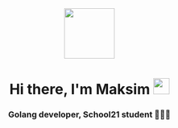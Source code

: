<div id="header" align="center">
  <img src="https://media.giphy.com/media/u2pmTWUi0MXjyrMaVj/giphy.gif" width="100"/>
</div>
<h1 align="center">Hi there, I'm Maksim
<img src="https://github.com/blackcater/blackcater/raw/main/images/Hi.gif" height="32"/></h1>
<h3 align="center">Golang developer, School21 student 🧑🏻‍💻</h3>
